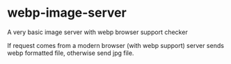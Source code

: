 # webp-image-server
A very basic image server with webp browser support checker

If request comes from a modern browser (with webp support)
server sends webp formatted file,
otherwise send jpg file.
